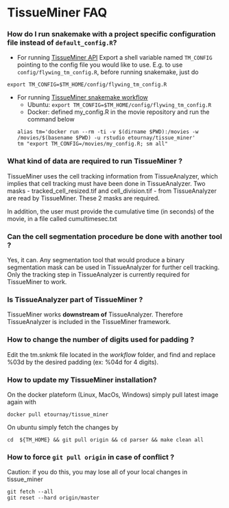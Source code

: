 # TissueMiner FAQ


### How do I run snakemake with a project specific configuration file instead of `default_config.R`?

* For running [TissueMiner API](https://mpicbg-scicomp.github.io/tissue_miner/user_manual/TM_R-UserManual.html#tissueminer-api-configuration)
Export a shell variable named `TM_CONFIG` pointing to the config file you would like to use. E.g. to use `config/flywing_tm_config.R`, before running snakemake, just do
```  
export TM_CONFIG=$TM_HOME/config/flywing_tm_config.R
```


* For running [TissueMiner snakemake workflow](https://mpicbg-scicomp.github.io/tissue_miner/user_manual/TM_R-UserManual.html#tissueminer-snakemake-automated-workflow)
    + Ubuntu: `export TM_CONFIG=$TM_HOME/config/flywing_tm_config.R`
    + Docker: defined my_config.R in the movie repository and run the command below
    ```
    alias tm='docker run --rm -ti -v $(dirname $PWD):/movies -w /movies/$(basename $PWD) -u rstudio etournay/tissue_miner'
    tm "export TM_CONFIG=/movies/my_config.R; sm all"
    ```

### What kind of data are required to run TissueMiner ?

TissueMiner uses the cell tracking information from TissueAnalyzer, which implies that cell tracking must have been done in TissueAnalyzer.
Two masks - tracked_cell_resized.tif and cell_division.tif - from TissueAnalyzer are read by TissueMiner. These 2 masks are required.

In addition, the user must provide the cumulative time (in seconds) of the movie, in a file called cumultimesec.txt

### Can the cell segmentation procedure be done with another tool ?

Yes, it can. Any segmentation tool that would produce a binary segmentation mask can be used in TissueAnalyzer for further cell tracking.
Only the tracking step in TissueAnalyzer is currently required for TissueMiner to work.

### Is TissueAnalyzer part of TissueMiner ?

TissueMiner works **downstream of** TissueAnalyzer. Therefore TissueAnalyzer is included in the TissueMiner framework.


### How to change the number of digits used for padding ?
Edit the tm.snkmk file located in the *workflow* folder, and find and replace %03d by the desired padding (ex: %04d for 4 digits).

### How to update my TissueMiner installation?


On the docker plateform (Linux, MacOs, Windows) simply pull latest image again with
```
docker pull etournay/tissue_miner
```

On ubuntu simply fetch the changes by
```
cd  ${TM_HOME} && git pull origin && cd parser && make clean all
```


### How to force `git pull origin` in case of conflict ?

Caution: if you do this, you may lose all of your local changes in tissue_miner

```
git fetch --all
git reset --hard origin/master
```

